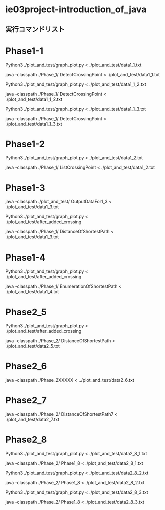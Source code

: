 # ie03project-introduction_of_java

## 実行コマンドリスト
# Phase1-1
Python3 ./plot_and_test/graph_plot.py < ./plot_and_test/data1_1.txt

java -classpath ./Phase_1/ DetectCrossingPoint < ./plot_and_test/data1_1.txt


Python3 ./plot_and_test/graph_plot.py < ./plot_and_test/data1_1_2.txt

java -classpath ./Phase_1/ DetectCrossingPoint < ./plot_and_test/data1_1_2.txt


Python3 ./plot_and_test/graph_plot.py < ./plot_and_test/data1_1_3.txt

java -classpath ./Phase_1/ DetectCrossingPoint < ./plot_and_test/data1_1_3.txt

# Phase1-2
Python3 ./plot_and_test/graph_plot.py < ./plot_and_test/data1_2.txt 

java -classpath ./Phase_1/ ListCrossingPoint < ./plot_and_test/data1_2.txt


# Phase1-3
java -classpath ./plot_and_test/ OutputDataFor1_3 < ./plot_and_test/data1_3.txt

Python3 ./plot_and_test/graph_plot.py < ./plot_and_test/after_added_crossing

java -classpath ./Phase_1/ DistanceOfShortestPath < ./plot_and_test/data1_3.txt


# Phase1-4
Python3 ./plot_and_test/graph_plot.py < ./plot_and_test/after_added_crossing

java -classpath  ./Phase_1/ EnumerationOfShortestPath < ./plot_and_test/data1_4.txt


# Phase2_5
Python3 ./plot_and_test/graph_plot.py < ./plot_and_test/after_added_crossing

java -classpath ./Phase_2/ DistanceOfShortestPath < ./plot_and_test/data2_5.txt


# Phase2_6
java -classpath ./Phase_2XXXXX < ../plot_and_test/data2_6.txt


# Phase2_7
java -classpath ./Phase_2/ DistanceOfShortestPath7 < ./plot_and_test/data2_7.txt


# Phase2_8
Python3 ./plot_and_test/graph_plot.py < ./plot_and_test/data2_8_1.txt

java -classpath ./Phase_2/ Phase1_8 < ./plot_and_test/data2_8_1.txt


Python3 ./plot_and_test/graph_plot.py < ./plot_and_test/data2_8_2.txt

java -classpath ./Phase_2/ Phase1_8 < ./plot_and_test/data2_8_2.txt


Python3 ./plot_and_test/graph_plot.py < ./plot_and_test/data2_8_3.txt

java -classpath ./Phase_2/ Phase1_8 < ./plot_and_test/data2_8_3.txt

